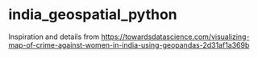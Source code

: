 # india_geospatial_python

Inspiration and details from https://towardsdatascience.com/visualizing-map-of-crime-against-women-in-india-using-geopandas-2d31af1a369b
